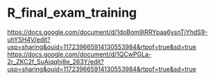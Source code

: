 # R_final_exam_training

https://docs.google.com/document/d/1doBom9lRRYpaa6ysnTjYhdS9-uhYSH4V/edit?usp=sharing&ouid=117239665914130553984&rtpof=true&sd=true
https://docs.google.com/document/d/1QCwPGLa-2r_ZKC2f_SuAiqqhi8e_263Y/edit?usp=sharing&ouid=117239665914130553984&rtpof=true&sd=true
